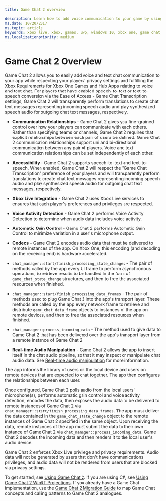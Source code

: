 ```yaml
---
title: Game Chat 2 overview

description: Learn how to add voice communication to your game by using Xbox Live Game Chat 2, an updated version of Game Chat.
ms.date: 10/20/2017
ms.topic: article
keywords: xbox live, xbox, games, uwp, windows 10, xbox one, game chat, game chat 2, voice communication
ms.localizationpriority: medium
---
```

# Game Chat 2 Overview

Game Chat 2 allows you to easily add voice and text chat communication to your app while respecting your players' privacy settings and fulfilling the Xbox Requirements for Xbox One Games and Hub Apps relating to voice and text chat. For players that have enabled speech-to-text or text-to-speech conversion via the Ease of Access - Game Chat Transcription settings, Game Chat 2 will transparently perform translations to create chat text messages representing incoming speech audio and play synthesized speech audio for outgoing chat text messages, respectively.

- **Communication Relationships** - Game Chat 2 gives you fine-grained control over how your players can communicate with each others. Rather than specifying teams or channels, Game Chat 2 requires that explicit relationships between each pair of users be defined. Game Chat 2 communication relationships support uni and bi-directional communication between any pair of players. Voice and text communication relationships can be set independently of each other.

- **Accessibility** - Game Chat 2 supports speech-to-text and text-to-speech. When enabled, Game Chat 2 will respect the "Game Chat Transcription" preference of your players and will transparently perform translations to create chat text messages representing incoming speech audio and play synthesized speech audio for outgoing chat text messages, respectively.

- **Xbox Live Integration** - Game Chat 2 uses Xbox Live services to ensures that each player's preferences and privileges are respected.

- **Voice Activity Detection** - Game Chat 2 performs Voice Activity Detection to determine when audio data includes voice activity.

- **Automatic Gain Control** - Game Chat 2 performs Automatic Gain Control to minimize variation in a user's microphone output.

- **Codecs** - Game Chat 2 encodes audio data that must be delivered to remote instances of the app. On Xbox One, this encoding (and decoding on the receiving end) is hardware accelerated.

- `chat_manager::start/finish_processing_state_changes` - The pair of methods called by the app every UI frame to perform asynchronous operations, to retrieve results to be handled in the form of `game_chat_state_change` structures, and then to free the associated resources when finished.

- `chat_manager::start/finish_processing_data_frames` - The pair of methods used to plug Game Chat 2 into the app's transport layer. These methods are called by the app every network frame to retrieve and distribute `game_chat_data_frame` objects to instances of the app on remote devices, and then to free the associated resources when finished.

- `chat_manager::process_incoming_data` - The method used to give data to Game Chat 2 that has been delivered over the app's transport layer from a remote instance of Game Chat 2.

- **Real-time Audio Manipulation** - Game Chat 2 allows the app to insert itself in the chat audio pipeline, so that it may inspect or manipulate chat audio data. See [Real-time audio manipulation](real-time-audio-manipulation.md) for more information.

The app informs the library of users on the local device and users on remote devices that are expected to chat together. The app then configures the relationships between each user.

Once configured, Game Chat 2 polls audio from the local users' microphone(s), performs automatic gain control and voice activity detection, encodes the data, then exposes the audio data to be delivered to remote instances of Game Chat 2 via `chat_manager::start/finish_processing_data_frames`. The app must deliver the data contained in the `game_chat_state_change` object to the remote instances of Game Chat 2 specified in the same object. Upon receiving the data, remote instances of the app must submit the data to their own instance of Game Chat 2 via `chat_manager::process_incoming_data`. Game Chat 2 decodes the incoming data and then renders it to the local user's audio device.

Game Chat 2 enforces Xbox Live privilege and privacy requirements. Audio data will not be generated by users that don't have communications privileges, and audio data will not be rendered from users that are blocked via privacy settings.

To get started, see [Using Game Chat 2](using-game-chat-2.md). If you are using C#, see [Using Game Chat 2 WinRT Projections](using-game-chat-2-winrt.md). If you already have a Game Chat implementation, use the [Game Chat 2 Migration Guide](game-chat-2-migration.md) to map Game Chat concepts and calling patterns to Game Chat 2 analogues.
